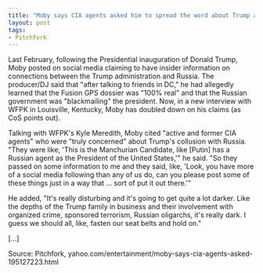 ```yaml
---
title: "Moby says CIA agents asked him to spread the word about Trump and Russia"
layout: post
tags:
- Pitchfork
---
```


Last February, following the Presidential inauguration of Donald Trump, Moby posted on social media claiming to have insider information on connections between the Trump administration and Russia. The producer/DJ said that "after talking to friends in DC," he had allegedly learned that the Fusion GPS dossier was "100% real" and that the Russian government was "blackmailing" the president. Now, in a new interview with WFPK in Louisville, Kentucky, Moby has doubled down on his claims (as CoS points out).

Talking with WFPK's Kyle Meredith, Moby cited "active and former CIA agents" who were "truly concerned" about Trump's collusion with Russia. "They were like, 'This is the Manchurian Candidate, like [Putin] has a Russian agent as the President of the United States,'" he said. "So they passed on some information to me and they said, like, 'Look, you have more of a social media following than any of us do, can you please post some of these things just in a way that ... sort of put it out there.'"

He added, "It's really disturbing and it's going to get quite a lot darker. Like the depths of the Trump family in business and their involvement with organized crime, sponsored terrorism, Russian oligarchs, it's really dark. I guess we should all, like, fasten our seat belts and hold on."

[...]

Source: Pitchfork, yahoo.com/entertainment/moby-says-cia-agents-asked-195127223.html
